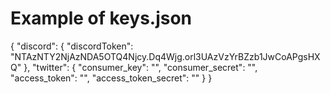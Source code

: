 # Example of keys.json
{
    "discord": {
        "discordToken": "NTAzNTY2NjAzNDA5OTQ4Njcy.Dq4Wjg.orl3UAzVzYrBZzb1JwCoAPgsHXQ"
    },
    "twitter": {
        "consumer_key": "",
        "consumer_secret": "",
        "access_token": "",
        "access_token_secret": ""
    }
}